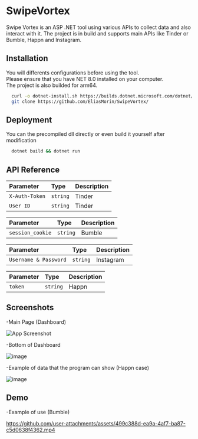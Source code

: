 
# SwipeVortex

Swipe Vortex is an ASP .NET tool using various APIs to collect data and also interact with it. The project is in build and supports main APIs like Tinder or Bumble, Happn and Instagram.


## Installation

You will differents configurations before using the tool.              
Please ensure that you have NET 8.0 installed on your computer.  
The project is also builded for arm64.
```bash
  curl -o dotnet-install.sh https://builds.dotnet.microsoft.com/dotnet/scripts/v1/dotnet-install.sh && chmod +x dotnet-install.sh && bash dotnet-install.sh
  git clone https://github.com/EliasMorin/SwipeVortex/ 
```
    
## Deployment

You can  the precompiled dll directly or even build it yourself after modification 

```bash
  dotnet build && dotnet run
```


## API Reference

| Parameter | Type     | Description                |
| :-------- | :------- | :------------------------- |
| `X-Auth-Token` | `string` | Tinder |
| `User ID` | `string` | Tinder |


| Parameter | Type     | Description                |
| :-------- | :------- | :------------------------- |
| `session_cookie` | `string` | Bumble |

| Parameter | Type     | Description                |
| :-------- | :------- | :------------------------- |
| `Username & Password` | `string` | Instagram |

| Parameter | Type     | Description                |
| :-------- | :------- | :------------------------- |
| `token` | `string` | Happn |




## Screenshots

-Main Page (Dashboard) 

![App Screenshot](https://github.com/user-attachments/assets/da836331-725e-47c7-a657-aa9083bc2802)

-Bottom of Dashboard

![image](https://github.com/user-attachments/assets/dfd4776a-51b1-412f-ab15-e50b5b82f789)

-Example of data that the program can show (Happn case)

![image](https://github.com/user-attachments/assets/477c0158-7b0e-4490-a80d-f594e5c1ee51)


## Demo

-Example of use (Bumble)

https://github.com/user-attachments/assets/499c388d-ea9a-4af7-ba87-c5d0638f4362.mp4
